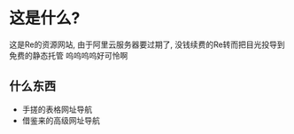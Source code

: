 # 这是什么?

这是Re的资源网站, 由于阿里云服务器要过期了, 没钱续费的Re转而把目光投导到免费的静态托管
呜呜呜呜好可怜啊

## 什么东西

- 手搓的表格网址导航
- 借鉴来的高级网址导航